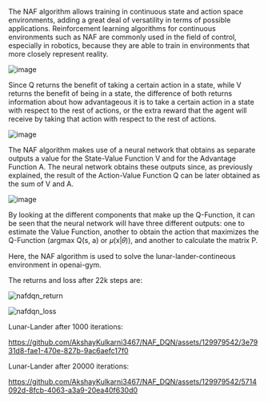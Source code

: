 The NAF algorithm allows training in continuous state and action space environments, adding a great deal of versatility in terms of possible applications. Reinforcement learning algorithms for continuous environments
such as NAF are commonly used in the field of control, especially in robotics, because they are able to train in environments that more closely represent reality.

![image](https://github.com/AkshayKulkarni3467/NAF_DQN/assets/129979542/4449b4ed-4b61-41e5-b37e-d5730683fc87)

Since Q returns the benefit of taking a certain action in a state, while V returns the benefit of being in a state, the difference of both returns information about how advantageous it is to take a certain action
in a state with respect to the rest of actions, or the extra reward that the agent will receive by taking that action with respect to the rest of actions.

![image](https://github.com/AkshayKulkarni3467/NAF_DQN/assets/129979542/9d864ae6-ae54-4823-8e1e-3b5663e860c2)

The NAF algorithm makes use of a neural network that obtains as separate outputs a value for the State-Value Function V and for the Advantage Function A. The neural network obtains these outputs since, as 
previously explained, the result of the Action-Value Function Q can be later obtained as the sum of V and A.

![image](https://github.com/AkshayKulkarni3467/NAF_DQN/assets/129979542/8f7cb449-bc0b-4f02-a3ba-a78feb42fc16)

By looking at the different components that make up the Q-Function, it can be seen that the neural network will have three different outputs: one to estimate the Value Function, another to obtain the action that 
maximizes the Q-Function (argmax Q(s, a) or 𝜇(x|𝜃)), and another to calculate the matrix P.


Here, the NAF algorithm is used to solve the lunar-lander-contineous environment in openai-gym.

The returns and loss after 22k steps are:

![nafdqn_return](https://github.com/AkshayKulkarni3467/NAF_DQN/assets/129979542/cc4416e2-09bd-4174-844a-fb9af046b5e6)


![nafdqn_loss](https://github.com/AkshayKulkarni3467/NAF_DQN/assets/129979542/8531f894-1a91-4d7e-983b-d66d0a6e2229)

Lunar-Lander after 1000 iterations:


https://github.com/AkshayKulkarni3467/NAF_DQN/assets/129979542/3e7931d8-fae1-470e-827b-9ac6aefc17f0

Lunar-Lander after 20000 iterations:


https://github.com/AkshayKulkarni3467/NAF_DQN/assets/129979542/5714092d-8fcb-4063-a3a9-20ea40f630d0



